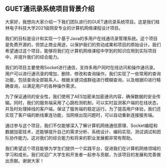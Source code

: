 ## GUET通讯录系统项目背景介绍

大家好，我想向大家介绍一下我们团队进行的GUET通讯录系统项目。这是我们桂林电子科技大学2021级网安专业的计算机网络课程设计项目。

我们的目标是设计和实现一个基于Java的多用户在线通讯录管理系统。这个项目是免费开源的，但禁止商业用途，以保护我们的劳动成果和项目的原始设计。我们希望通过这个项目，能够将我们在计算机网络课程中学到的知识应用到实际项目中，并提升我们的综合能力。

我们的项目主要使用Socket进行通信，支持多用户同时在线访问和操作通讯录。用户可以进行通讯录的增加、删除、修改和查询操作。我们实现了一些常用的查询功能，包括查询全部联系人、根据关键词或群组进行模糊查询，以及根据ID进行精确查询，以满足用户的各种操作需求。

为了保证通讯的安全性，我们使用了AES加密来加密通讯内容，确保数据的安全传输。同时，我们的服务端采用了心跳检测机制，可以实时监测客户端的在线状态，并及时处理掉线的客户端，保证了服务端的稳定运行。为了提高用户体验，我们还实现了客户端的断线重连功能，当网络出现问题时，可以自动重新连接服务端。

通过参与这个项目，我们不仅能够深入了解计算机网络通信原理、Socket编程和数据加密技术，还能够提升自己的需求分析、系统设计、编码实现、测试调试和团队协作能力。这对我们的综合能力和将来的职业发展都非常有帮助。

我们希望这个项目能够为学生们提供一个实践平台，促进我们在计算机网络领域的学习和成长。我们欢迎广大学生和开发者一起参与贡献，为该项目的发展和完善做出贡献。谢谢大家！
